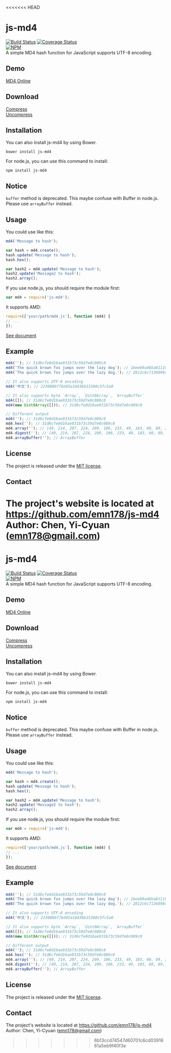 <<<<<<< HEAD
# js-md4
[![Build Status](https://travis-ci.org/emn178/js-md4.svg?branch=master)](https://travis-ci.org/emn178/js-md4)
[![Coverage Status](https://coveralls.io/repos/emn178/js-md4/badge.svg?branch=master)](https://coveralls.io/r/emn178/js-md4?branch=master)  
[![NPM](https://nodei.co/npm/js-md4.png?stars&downloads)](https://nodei.co/npm/js-md4/)  
A simple MD4 hash function for JavaScript supports UTF-8 encoding.

## Demo
[MD4 Online](http://emn178.github.io/online-tools/md4.html)  

## Download
[Compress](https://raw.github.com/emn178/js-md4/master/build/md4.min.js)  
[Uncompress](https://raw.github.com/emn178/js-md4/master/src/md4.js)

## Installation
You can also install js-md4 by using Bower.

    bower install js-md4

For node.js, you can use this command to install:

    npm install js-md4

## Notice
`buffer` method is deprecated. This maybe confuse with Buffer in node.js. Please use `arrayBuffer` instead.

## Usage
You could use like this:
```JavaScript
md4('Message to hash');

var hash = md4.create();
hash.update('Message to hash');
hash.hex();

var hash2 = md4.update('Message to hash');
hash2.update('Message2 to hash');
hash2.array();
```
If you use node.js, you should require the module first:
```JavaScript
var md4 = require('js-md4');
```
It supports AMD:
```JavaScript
require(['your/path/md4.js'], function (md4) {
// ...
});
```
[See document](https://emn178.github.com/js-md4/doc/)

## Example
```JavaScript
md4(''); // 31d6cfe0d16ae931b73c59d7e0c089c0
md4('The quick brown fox jumps over the lazy dog'); // 1bee69a46ba811185c194762abaeae90
md4('The quick brown fox jumps over the lazy dog.'); // 2812c6c7136898c51f6f6739ad08750e

// It also supports UTF-8 encoding
md4('中文'); // 223088bf7bd45a16436b15360c5fc5a0

// It also supports byte `Array`, `Uint8Array`, `ArrayBuffer`
md4([]); // 31d6cfe0d16ae931b73c59d7e0c089c0
md4(new Uint8Array([])); // 31d6cfe0d16ae931b73c59d7e0c089c0

// Different output
md4(''); // 31d6cfe0d16ae931b73c59d7e0c089c0
md4.hex(''); // 31d6cfe0d16ae931b73c59d7e0c089c0
md4.array(''); // [49, 214, 207, 224, 209, 106, 233, 49, 183, 60, 89, 215, 224, 192, 137, 192]
md4.digest(''); // [49, 214, 207, 224, 209, 106, 233, 49, 183, 60, 89, 215, 224, 192, 137, 192]
md4.arrayBuffer(''); // ArrayBuffer
```

## License
The project is released under the [MIT license](http://www.opensource.org/licenses/MIT).

## Contact
The project's website is located at https://github.com/emn178/js-md4  
Author: Chen, Yi-Cyuan (emn178@gmail.com)
=======
# js-md4
[![Build Status](https://travis-ci.org/emn178/js-md4.svg?branch=master)](https://travis-ci.org/emn178/js-md4)
[![Coverage Status](https://coveralls.io/repos/emn178/js-md4/badge.svg?branch=master)](https://coveralls.io/r/emn178/js-md4?branch=master)  
[![NPM](https://nodei.co/npm/js-md4.png?stars&downloads)](https://nodei.co/npm/js-md4/)  
A simple MD4 hash function for JavaScript supports UTF-8 encoding.

## Demo
[MD4 Online](http://emn178.github.io/online-tools/md4.html)  

## Download
[Compress](https://raw.github.com/emn178/js-md4/master/build/md4.min.js)  
[Uncompress](https://raw.github.com/emn178/js-md4/master/src/md4.js)

## Installation
You can also install js-md4 by using Bower.

    bower install js-md4

For node.js, you can use this command to install:

    npm install js-md4

## Notice
`buffer` method is deprecated. This maybe confuse with Buffer in node.js. Please use `arrayBuffer` instead.

## Usage
You could use like this:
```JavaScript
md4('Message to hash');

var hash = md4.create();
hash.update('Message to hash');
hash.hex();

var hash2 = md4.update('Message to hash');
hash2.update('Message2 to hash');
hash2.array();
```
If you use node.js, you should require the module first:
```JavaScript
var md4 = require('js-md4');
```
It supports AMD:
```JavaScript
require(['your/path/md4.js'], function (md4) {
// ...
});
```
[See document](https://emn178.github.com/js-md4/doc/)

## Example
```JavaScript
md4(''); // 31d6cfe0d16ae931b73c59d7e0c089c0
md4('The quick brown fox jumps over the lazy dog'); // 1bee69a46ba811185c194762abaeae90
md4('The quick brown fox jumps over the lazy dog.'); // 2812c6c7136898c51f6f6739ad08750e

// It also supports UTF-8 encoding
md4('中文'); // 223088bf7bd45a16436b15360c5fc5a0

// It also supports byte `Array`, `Uint8Array`, `ArrayBuffer`
md4([]); // 31d6cfe0d16ae931b73c59d7e0c089c0
md4(new Uint8Array([])); // 31d6cfe0d16ae931b73c59d7e0c089c0

// Different output
md4(''); // 31d6cfe0d16ae931b73c59d7e0c089c0
md4.hex(''); // 31d6cfe0d16ae931b73c59d7e0c089c0
md4.array(''); // [49, 214, 207, 224, 209, 106, 233, 49, 183, 60, 89, 215, 224, 192, 137, 192]
md4.digest(''); // [49, 214, 207, 224, 209, 106, 233, 49, 183, 60, 89, 215, 224, 192, 137, 192]
md4.arrayBuffer(''); // ArrayBuffer
```

## License
The project is released under the [MIT license](http://www.opensource.org/licenses/MIT).

## Contact
The project's website is located at https://github.com/emn178/js-md4  
Author: Chen, Yi-Cyuan (emn178@gmail.com)
>>>>>>> 6b13ccd74547d60701c6cd0391681a5eb9f40f3e
